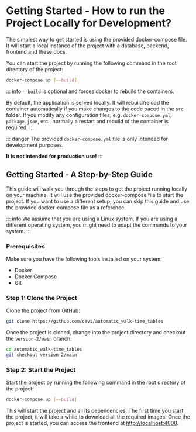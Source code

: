 # Getting Started - How to run the Project Locally for Development?

The simplest way to get started is using the provided docker-compose file. It will start a local instance of the project
with a database, backend, frontend and these docs.

You can start the project by running the following command in the root directory of the project:

```bash
docker-compose up [--build]
```

::: info
`--build` is optional and forces docker to rebuild the containers.

By default, the application is served locally. It will rebuild/reload the container automatically if you make changes to
the code paced in the `src` folder. If you modify any configuration files, e.g. `docker-compose.yml`, `package.json`,
etc., normally a restart and rebuild of the container is required.
:::

::: danger
The provided `docker-compose.yml` file is only intended for development purposes.

**It is not intended for production use!**
:::

## Getting Started - A Step-by-Step Guide

This guide will walk you through the steps to get the project running locally on your machine. It will use the provided
docker-compose file to start the project. If you want to use a different setup, you can skip this guide and use the
provided docker-compose file as a reference.

::: info
We assume that you are using a Linux system. If you are using a different operating system, you might need to adapt the
commands to your system.
:::

### Prerequisites

Make sure you have the following tools installed on your system:

- Docker
- Docker Compose
- Git

### Step 1: Clone the Project

Clone the project from GitHub:

```bash
git clone https://github.com/cevi/automatic_walk-time_tables
```

Once the project is cloned, change into the project directory and checkout the `version-2/main` branch:

```bash
cd automatic_walk-time_tables
git checkout version-2/main
```

### Step 2: Start the Project

Start the project by running the following command in the root directory of the project:

```bash
docker-compose up [--build]
```

This will start the project and all its dependencies. The first time you start the project, it will take a while to
download all the required images. Once the project is started, you can access the frontend at
[http://localhost:4000](http://localhost:4000).
